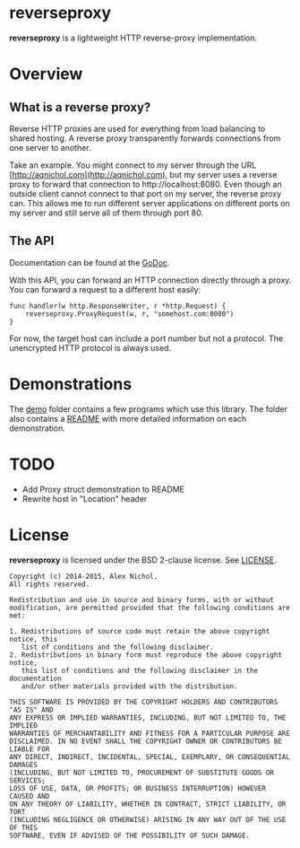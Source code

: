 # reverseproxy

**reverseproxy** is a lightweight HTTP reverse-proxy implementation.

# Overview

## What is a reverse proxy?

Reverse HTTP proxies are used for everything from load balancing to shared hosting. A reverse proxy transparently forwards connections from one server to another.

Take an example. You might connect to my server through the URL [http://aqnichol.com](http://aqnichol.com), but my server uses a reverse proxy to forward that connection to http://localhost:8080. Even though an outside client cannot connect to that port on my server, the reverse proxy can. This allows me to run different server applications on different ports on my server and still serve all of them through port 80.

## The API

Documentation can be found at the [GoDoc](http://godoc.org/github.com/unixpickle/reverseproxy).

With this API, you can forward an HTTP connection directly through a proxy. You can forward a request to a different host easily:

    func handler(w http.ResponseWriter, r *http.Request) {
    	reverseproxy.ProxyRequest(w, r, "somehost.com:8080")
    }

For now, the target host can include a port number but not a protocol. The unencrypted HTTP protocol is always used.

# Demonstrations

The [demo](demo) folder contains a few programs which use this library. The folder also contains a [README](demo/README.md) with more detailed information on each demonstration.

# TODO

 * Add Proxy struct demonstration to README
 * Rewrite host in "Location" header

# License

**reverseproxy** is licensed under the BSD 2-clause license. See [LICENSE](LICENSE).

```
Copyright (c) 2014-2015, Alex Nichol.
All rights reserved.

Redistribution and use in source and binary forms, with or without
modification, are permitted provided that the following conditions are met:

1. Redistributions of source code must retain the above copyright notice, this
   list of conditions and the following disclaimer. 
2. Redistributions in binary form must reproduce the above copyright notice,
   this list of conditions and the following disclaimer in the documentation
   and/or other materials provided with the distribution.

THIS SOFTWARE IS PROVIDED BY THE COPYRIGHT HOLDERS AND CONTRIBUTORS "AS IS" AND
ANY EXPRESS OR IMPLIED WARRANTIES, INCLUDING, BUT NOT LIMITED TO, THE IMPLIED
WARRANTIES OF MERCHANTABILITY AND FITNESS FOR A PARTICULAR PURPOSE ARE
DISCLAIMED. IN NO EVENT SHALL THE COPYRIGHT OWNER OR CONTRIBUTORS BE LIABLE FOR
ANY DIRECT, INDIRECT, INCIDENTAL, SPECIAL, EXEMPLARY, OR CONSEQUENTIAL DAMAGES
(INCLUDING, BUT NOT LIMITED TO, PROCUREMENT OF SUBSTITUTE GOODS OR SERVICES;
LOSS OF USE, DATA, OR PROFITS; OR BUSINESS INTERRUPTION) HOWEVER CAUSED AND
ON ANY THEORY OF LIABILITY, WHETHER IN CONTRACT, STRICT LIABILITY, OR TORT
(INCLUDING NEGLIGENCE OR OTHERWISE) ARISING IN ANY WAY OUT OF THE USE OF THIS
SOFTWARE, EVEN IF ADVISED OF THE POSSIBILITY OF SUCH DAMAGE.
```
